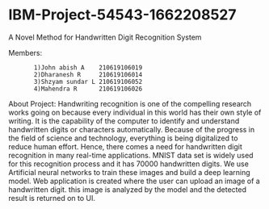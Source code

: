 # IBM-Project-54543-1662208527
A Novel Method for Handwritten Digit Recognition System


Members:

           1)John abish A    210619106019
           2)Dharanesh R     210619106014
           3)Shzyam sundar L 210619106052
           4)Mahendra R      210619106026

About Project:
Handwriting recognition is one of the compelling research works going on because every individual in this world has their own style of writing.
It is the capability of the computer to identify and understand handwritten digits or characters automatically. Because of the progress in the field of science and technology, everything is being digitalized to reduce human effort. Hence, there comes a need for handwritten digit recognition in many real-time applications. MNIST data set is widely used for this recognition process and it has 70000 handwritten digits. We use Artificial neural networks to train these images and build a deep learning model. Web application is created where the user can upload an image of a handwritten digit. this image is analyzed by the model and the detected result is returned on to UI.

